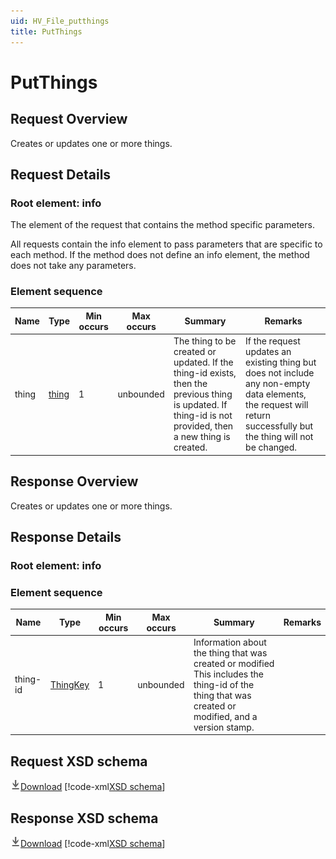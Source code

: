 ```yaml
---
uid: HV_File_putthings
title: PutThings
---
```


# PutThings

## Request Overview

Creates or updates one or more things.

## Request Details

<a name='info'></a>

### Root element: info

The element of the request that contains the method specific parameters.

All requests contain the info element to pass parameters that are specific to each method. If the method does not define an info element, the method does not take any parameters.

### Element sequence

Name|Type|Min occurs|Max occurs|Summary|Remarks
---|---|---|---|---|---
thing|[thing](xref:HV_File_thing)|1|unbounded|The thing to be created or updated. If the thing-id exists, then the previous thing is updated. If thing-id is not provided, then a new thing is created.|If the request updates an existing thing but does not include any non-empty data elements, the request will return successfully but the thing will not be changed.

## Response Overview

Creates or updates one or more things.

## Response Details

<a name='info'></a>

### Root element: info

### Element sequence

Name|Type|Min occurs|Max occurs|Summary|Remarks
---|---|---|---|---|---
thing-id|[ThingKey](xref:HV_File_thing#ThingKey)|1|unbounded|Information about the thing that was created or modified This includes the thing-id of the thing that was created or modified, and a version stamp.|

## Request XSD schema
[![Download](/healthvault/images/download.png)Download](../xsd/method-putthings.xsd)
[!code-xml[XSD schema](../xsd/method-putthings.xsd)]

## Response XSD schema
[![Download](/healthvault/images/download.png)Download](../xsd/response-putthings.xsd)
[!code-xml[XSD schema](../xsd/response-putthings.xsd)]
